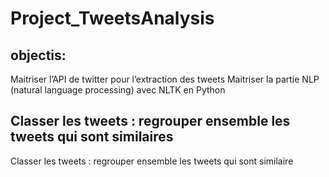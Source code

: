 # Project_TweetsAnalysis

## objectis:
Maitriser l’API de twitter pour l’extraction des tweets
Maitriser la partie NLP (natural language processing) avec NLTK en Python
## Classer les tweets : regrouper ensemble les tweets qui sont similaires
 Classer les tweets : regrouper ensemble les tweets qui sont similaire 
